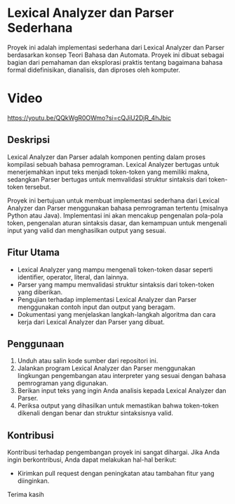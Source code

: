 # Lexical Analyzer dan Parser Sederhana

Proyek ini adalah implementasi sederhana dari Lexical Analyzer dan Parser berdasarkan konsep Teori Bahasa dan Automata. Proyek ini dibuat sebagai bagian dari pemahaman dan eksplorasi praktis tentang bagaimana bahasa formal didefinisikan, dianalisis, dan diproses oleh komputer.

# Video
https://youtu.be/QQkWgR0OWmo?si=cQJiU2DjR_4hJbic

## Deskripsi

Lexical Analyzer dan Parser adalah komponen penting dalam proses kompilasi sebuah bahasa pemrograman. Lexical Analyzer bertugas untuk menerjemahkan input teks menjadi token-token yang memiliki makna, sedangkan Parser bertugas untuk memvalidasi struktur sintaksis dari token-token tersebut.

Proyek ini bertujuan untuk membuat implementasi sederhana dari Lexical Analyzer dan Parser menggunakan bahasa pemrograman tertentu (misalnya Python atau Java). Implementasi ini akan mencakup pengenalan pola-pola token, pengenalan aturan sintaksis dasar, dan kemampuan untuk mengenali input yang valid dan menghasilkan output yang sesuai.

## Fitur Utama

- Lexical Analyzer yang mampu mengenali token-token dasar seperti identifier, operator, literal, dan lainnya.
- Parser yang mampu memvalidasi struktur sintaksis dari token-token yang diberikan.
- Pengujian terhadap implementasi Lexical Analyzer dan Parser menggunakan contoh input dan output yang beragam.
- Dokumentasi yang menjelaskan langkah-langkah algoritma dan cara kerja dari Lexical Analyzer dan Parser yang dibuat.

## Penggunaan

1. Unduh atau salin kode sumber dari repositori ini.
2. Jalankan program Lexical Analyzer dan Parser menggunakan lingkungan pengembangan atau interpreter yang sesuai dengan bahasa pemrograman yang digunakan.
3. Berikan input teks yang ingin Anda analisis kepada Lexical Analyzer dan Parser.
4. Periksa output yang dihasilkan untuk memastikan bahwa token-token dikenali dengan benar dan struktur sintaksisnya valid.

## Kontribusi

Kontribusi terhadap pengembangan proyek ini sangat dihargai. Jika Anda ingin berkontribusi, Anda dapat melakukan hal-hal berikut:
- Kirimkan pull request dengan peningkatan atau tambahan fitur yang diinginkan.

Terima kasih
